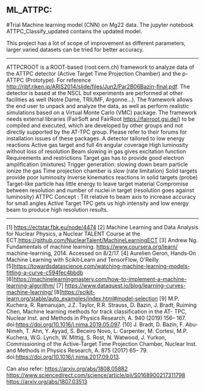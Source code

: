 ## ML_ATTPC: 
#Trial Machine learning model (CNN) on Mg22 data.
The jupyter notebook ATTPC_Classify_updated contains the updated model.

This project has a lot of scope of improvement as different parameters, larger varied datasets can be tried for better accuracy. 

___________
ATTPCROOT is a ROOT-based (root.cern.ch) framework to analyze data of the ATTPC detector (Active Target Time Projection Chamber) and the p-ATTPC (Prototype). 
For reference http://ribf.riken.jp/ARIS2014/slide/files/Jun2/Par2B06Bazin-final.pdf. The detector is based at the NSCL but experiments are performed at other facilities as well (Notre Dame, TRIUMF, Argonne...). 
The framework allows the end user to unpack and analyze the data, as well as perform realistic simulations based on a Virtual Monte Carlo (VMC) package. 
The framework needs external libraries (FairSoft and FairRoot https://fairroot.gsi.de/) to be compiled and executed, which are developed by other groups and not directly supported by the AT-TPC group. Please refer to their forums for installation issues of these packages.
 A detector tailored to low energy reactions
Active gas target and full 4π angular coverage High luminosity without loss of resolution Beam slowing in gas gives excitation function
Requirements and restrictions
Target gas has to provide good electron amplification (mixtures) Trigger generation: slowing down beam particle ionize the gas Time projection chamber is slow (rate limitation)
 Solid targets provide poor luminosity
Inverse kinematics reactions in solid targets (probe) Target-like particle has little energy to leave target material
Compromise between resolution and number of nuclei in target (resolution goes against luminosity)
ATTPC Concept : Tilt relative to beam axis to increase accuracy for small angles
Active Target TPC gets us high intensity and low energy beam to produce high resolution results.
_________
[1] https://ectstar.fbk.eu/node/4474
[2] Machine Learning and Data Analysis for Nuclear Physics, a Nuclear TALENT Course at the ECT.https://github.com/NuclearTalent/MachineLearningECT
[3] Andrew Ng. Fundamentals of machine learning. https://www.coursera.org/learn/ machine-learning, 2014. Accessed on 8/2/17. 
[4] Aurelien Geron, Hands‑On Machine Learning with Scikit‑Learn and TensorFlow, O'Reilly
[5]https://towardsdatascience.com/watching-machine-learning-models-fitting-a-curve-c594fec4bbdb
[6]https://machinelearningmastery.com/how-to-implement-a-machine-learning-algorithm/
[7] https://www.dataquest.io/blog/learning-curves-machine-learning/
[8]https://scikit-learn.org/stable/auto_examples/index.html#model-selection
[9] M.P. Kuchera, R. Ramanujan, J.Z. Taylor, R.R. Strauss, D. Bazin, J. Bradt, Ruiming Chen, Machine learning methods for track classification in the AT- TPC, Nuclear Inst. and Methods in Physics Research, A. 940 (2019) 156– 167. doi:https://doi.org/10.1016/j.nima.2019.05.097.
[10] J. Bradt, D. Bazin, F. Abu-Nimeh, T. Ahn, Y. Ayyad, S. Beceiro Novo, L. Carpenter, M. Cortesi, M.P. Kuchera, W.G. Lynch, W. Mittig, S. Rost, N. Watwood, J. Yurkon, Commissioning of the Active-Target Time Projection Chamber, Nuclear Inst. and Methods in Physics Research, A. 875 (2017) 65– 79. doi:https://doi.org/10.1016/j.nima.2017.09.013.
 
Can also refer:
https://arxiv.org/abs/1808.05882
https://www.sciencedirect.com/science/article/pii/S0168900217311798
https://arxiv.org/abs/1807.03513

